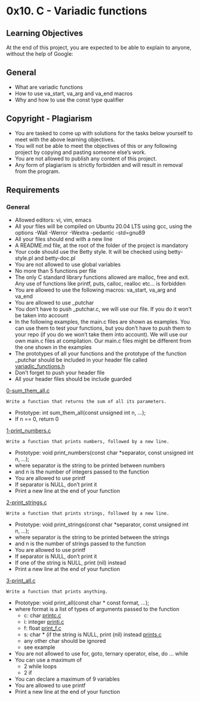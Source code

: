 # 0x10. C - Variadic functions

## Learning Objectives

At the end of this project, you are expected to be able to explain to anyone, without the help of Google:

## General

- What are variadic functions
- How to use va_start, va_arg and va_end macros
- Why and how to use the const type qualifier

## Copyright - Plagiarism

- You are tasked to come up with solutions for the tasks below yourself to meet with the above learning objectives.
- You will not be able to meet the objectives of this or any following project by copying and pasting someone else’s work.
- You are not allowed to publish any content of this project.
- Any form of plagiarism is strictly forbidden and will result in removal from the program.

## Requirements

### General

- Allowed editors: vi, vim, emacs
- All your files will be compiled on Ubuntu 20.04 LTS using gcc, using the options -Wall -Werror -Wextra -pedantic -std=gnu89
- All your files should end with a new line
- A README.md file, at the root of the folder of the project is mandatory
- Your code should use the Betty style. It will be checked using betty-style.pl and betty-doc.pl
- You are not allowed to use global variables
- No more than 5 functions per file
- The only C standard library functions allowed are malloc, free and exit. Any use of functions like printf, puts, calloc, realloc etc… is forbidden
- You are allowed to use the following macros: va_start, va_arg and va_end
- You are allowed to use \_putchar
- You don’t have to push \_putchar.c, we will use our file. If you do it won’t be taken into account
- In the following examples, the main.c files are shown as examples. You can use them to test your functions, but you don’t have to push them to your repo (if you do we won’t take them into account). We will use our own main.c files at compilation. Our main.c files might be different from the one shown in the examples
- The prototypes of all your functions and the prototype of the function \_putchar should be included in your header file called [variadic_functions.h](./variadic_functions.h)
- Don’t forget to push your header file
- All your header files should be include guarded

[0-sum_them_all.c](./0-sum_them_all.c)

```
Write a function that returns the sum of all its parameters.
```

- Prototype: int sum_them_all(const unsigned int n, ...);
- If n == 0, return 0

[1-print_numbers.c](./1-print_numbers.c)

```
Write a function that prints numbers, followed by a new line.
```

- Prototype: void print_numbers(const char \*separator, const unsigned int n, ...);
- where separator is the string to be printed between numbers
- and n is the number of integers passed to the function
- You are allowed to use printf
- If separator is NULL, don’t print it
- Print a new line at the end of your function

[2-print_strings.c](./2-print_strings.c)

```
Write a function that prints strings, followed by a new line.
```

- Prototype: void print_strings(const char \*separator, const unsigned int n, ...);
- where separator is the string to be printed between the strings
- and n is the number of strings passed to the function
- You are allowed to use printf
- If separator is NULL, don’t print it
- If one of the string is NULL, print (nil) instead
- Print a new line at the end of your function

[3-print_all.c](./3-print_all.c)

```
Write a function that prints anything.
```

- Prototype: void print_all(const char \* const format, ...);
- where format is a list of types of arguments passed to the function
  - c: char [printc.c](./printc.c)
  - i: integer [printi.c](./printi.c)
  - f: float [print_f.c](./print_f.c)
  - s: char \* (if the string is NULL, print (nil) instead [prints.c](./prints.c)
  - any other char should be ignored
  - see example
- You are not allowed to use for, goto, ternary operator, else, do ... while
- You can use a maximum of
  - 2 while loops
  - 2 if
- You can declare a maximum of 9 variables
- You are allowed to use printf
- Print a new line at the end of your function
